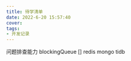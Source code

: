 ```yaml
---
title: 待学清单
date: 2022-6-20 15:57:40
cover: 
tags:
- 开发记录
---
```

问题排查能力
blockingQueue []
redis
mongo
tidb

